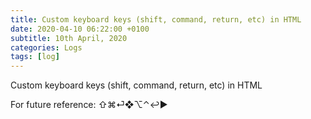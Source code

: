 ```yaml
---
title: Custom keyboard keys (shift, command, return, etc) in HTML
date: 2020-04-10 06:22:00 +0100
subtitle: 10th April, 2020
categories: Logs
tags: [log]
---
```


Custom keyboard keys (shift, command, return, etc) in HTML

For future reference: ⇧⌘⏎❖⌥⌃↩︎►

